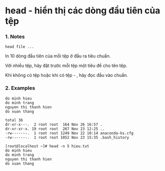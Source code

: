 # head - hiển thị các dòng đầu tiên của tệp
### 1. Notes
```
head file ...
```
In 10 dòng đầu tiên của mỗi tệp ở đầu ra tiêu chuẩn.

Với nhiều tệp, hãy đặt trước mỗi tệp một tiêu đề cho tên tệp.

Khi không có tệp hoặc khi có tệp - , hãy đọc đầu vào chuẩn.

### 2. Examples
```[root@localhost ~]# head hieu.txt
do minh hieu
do minh trang
nguyen thi thanh hien
do xuan thang

total 36
dr-xr-x---.  2 root root  164 Nov 26 16:57 .
dr-xr-xr-x. 19 root root  267 Nov 23 12:25 ..
-rw-------.  1 root root 1249 Nov 22 10:14 anaconda-ks.cfg
-rw-------.  1 root root 1052 Nov 23 15:35 .bash_history
```
```
[root@localhost ~]# head -n 5 hieu.txt
do minh hieu
do minh trang
nguyen thi thanh hien
do xuan thang

```

